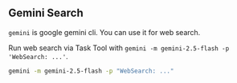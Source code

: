 ## Gemini Search

`gemini` is google gemini cli. You can use it for web search.

Run web search via Task Tool with `gemini -m gemini-2.5-flash -p 'WebSearch: ...'`.

```bash
gemini -m gemini-2.5-flash -p "WebSearch: ..."
```
